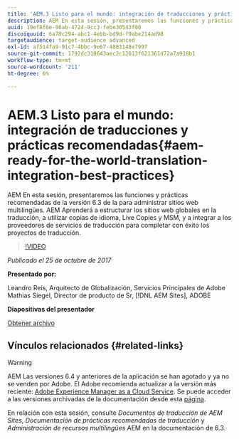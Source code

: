 ```yaml
---
title: 'AEM.3 Listo para el mundo: integración de traducciones y prácticas recomendadas'
description: AEM En esta sesión, presentaremos las funciones y prácticas recomendadas de la versión 6.3 de la para administrar sitios web multilingües. AEM Aprenderá a estructurar los sitios web globales en la traducción, a utilizar copias de idioma, Live Copies y MSM, y a integrar a los proveedores de servicios de traducción para completar con éxito los proyectos de traducción.
uuid: 19ef8f6e-90ab-4724-9cc3-febe30543f00
discoiquuid: 6a78c294-abc1-4ebb-bd9d-f9abe214ad98
targetaudience: target-audience advanced
exl-id: af514fa9-91c7-4bbc-9e67-4803148e7997
source-git-commit: 1792dc318643aec2c12613f621361d72a7a918b1
workflow-type: tm+mt
source-wordcount: '211'
ht-degree: 6%

---
```


# AEM.3 Listo para el mundo: integración de traducciones y prácticas recomendadas{#aem-ready-for-the-world-translation-integration-best-practices}

AEM En esta sesión, presentaremos las funciones y prácticas recomendadas de la versión 6.3 de la para administrar sitios web multilingües. AEM Aprenderá a estructurar los sitios web globales en la traducción, a utilizar copias de idioma, Live Copies y MSM, y a integrar a los proveedores de servicios de traducción para completar con éxito los proyectos de traducción.

>[!VIDEO](https://video.tv.adobe.com/v/21532/?quality=9)

*Publicado el 25 de octubre de 2017*

**Presentado por:**

Leandro Reis, Arquitecto de Globalización, Servicios Principales de Adobe\
Mathias Siegel, Director de producto de Sr, [!DNL AEM Sites], ADOBE

**Diapositivas del presentador**

[Obtener archivo](assets/immerse-2017-translationpresentation-rev1.pdf)

## Vínculos relacionados {#related-links}

>[!WARNING]
>
>AEM Las versiones 6.4 y anteriores de la aplicación se han agotado y ya no se venden por Adobe.  El Adobe recomienda actualizar a la versión más reciente: [Adobe Experience Manager as a Cloud Service](https://experienceleague.adobe.com/docs/experience-manager-cloud-service.html?lang=es).  Se puede acceder a las versiones archivadas de la documentación desde esta [página](https://experienceleague.adobe.com/docs/experience-manager-release-information/aem-release-updates/previous-updates/aem-previous-versions.html?lang=es).
>
>En relación con esta sesión, consulte *Documentos de traducción de AEM Sites*, *Documentación de prácticas recomendadas de traducción* y *Administración de recursos multilingües* AEM en la documentación de 6.3.
